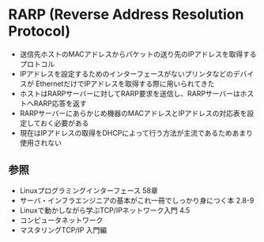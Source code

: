 # RARP (Reverse Address Resolution Protocol)
- 送信先ホストのMACアドレスからパケットの送り先のIPアドレスを取得するプロトコル
- IPアドレスを設定するためのインターフェースがないプリンタなどのデバイスが
  EthernetだけでIPアドレスを取得する際に用いられてきた
- ホストはRARPサーバーに対してRARP要求を送信し、RARPサーバーはホストへRARP応答を返す
- RARPサーバーにあらかじめ機器のMACアドレスとIPアドレスの対応表を設定しておく必要がある
- 現在はIPアドレスの取得をDHCPによって行う方法が主流であるためあまり使用されない

## 参照
- Linuxプログラミングインターフェース 58章
- サーバ・インフラエンジニアの基本がこれ一冊でしっかり身につく本 2.8-9
- Linuxで動かしながら学ぶTCP/IPネットワーク入門 4.5
- コンピュータネットワーク
- マスタリングTCP/IP 入門編
